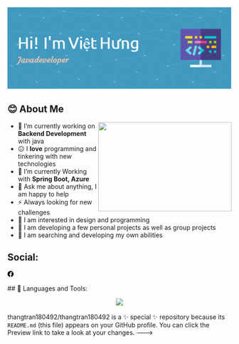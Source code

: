 <div align="center"> <img src="photo/background.png" /> </div>

## 😊 About Me

<img src ="https://user-images.githubusercontent.com/74038190/235224431-e8c8c12e-6826-47f1-89fb-2ddad83b3abf.gif" align = right height = 200 width = 300/>

- 🔭 I’m currently working on  **Backend Development** with java
- :neutral_face: I **love**  programming and tinkering with new technologies
- 🌱 I’m currently Working with **Spring Boot, Azure**
- 💬 Ask me about anything, I am happy to help
- ⚡ Always looking for new challenges
- 👀 I am interested in design and programming
- 🌱 I am developing a few personal projects as well as group projects
- 💞️ I am searching and developing my own abilities

## Social:

<p align="left">
  <a href="https://instagram.com/estebannmontecinos" target="blank">
    <svg xmlns="http://www.w3.org/2000/svg" height="1em" viewBox="0 0 512 512"><!--! Font Awesome Free 6.4.2 by @fontawesome - https://fontawesome.com License - https://fontawesome.com/license (Commercial License) Copyright 2023 Fonticons, Inc. --><path d="M504 256C504 119 393 8 256 8S8 119 8 256c0 123.78 90.69 226.38 209.25 245V327.69h-63V256h63v-54.64c0-62.15 37-96.48 93.67-96.48 27.14 0 55.52 4.84 55.52 4.84v61h-31.28c-30.8 0-40.41 19.12-40.41 38.73V256h68.78l-11 71.69h-57.78V501C413.31 482.38 504 379.78 504 256z"/></svg></a>
</p>
## 🔨 Languages and Tools:

<p align="center">
  <a href="https://skillicons.dev">
    <img src="https://skillicons.dev/icons?i=github,c,java,js,mysql,bootstrap,html,css,androidstudio,figma,eclipse,ai,ps" />
  </a>
</p> 

thangtran180492/thangtran180492 is a ✨ special ✨ repository because its `README.md` (this file) appears on your GitHub profile.
You can click the Preview link to take a look at your changes.
--->

